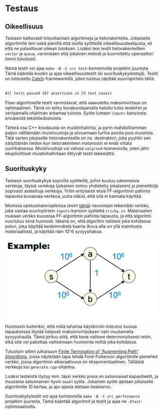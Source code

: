 # Testaus

## Oikeellisuus

Testasin kattavasti toteuttamiani algoritmeja ja tietorakenteita. Jokaiselle algoritmille tein sekä pienillä että isoilla syötteillä oikeellisuustestausta, eli että ne palauttavat oikean tuloksen. Lisäksi tein testit tietorakenteilleni `vector` ja `queue`, varmistaen että jokainen metodi ja kuormitettu operaattori toimii toivotusti.

Nämä testit voi ajaa `make -B -C src test`-komennolla projektin juuresta. Tämä kääntää koodin ja ajaa oikeellisuustestit (ei suorituskykytestejä). Testit on toteutettu [Catch](https://github.com/philsquared/Catch)-frameworkillä, joten tulotus näyttää suurinpiirtein tältä:

```bash

All tests passed (87 assertions in 23 test cases)

```
Flow-algoritmeille testit varmistavat, että saavutettu maksimivirtaus on optimaalinen. Tämä on tehty kovakoodaamalla haluttu tulos testeihin ja vertaamalla ohjelman antamaa tulosta. Syöte luetaan `inputs`-kansiosta erinäisistä tekstitiedostoista.

Tärkeä osa C++ koodausta on muistinhallinta, ja pyrin mahdollisimman paljon välttämään muistivuotoja ja siivoamaan turhia asioita pois muistista. Tätä varten jokaiselle tietorakenteelle on ns. destruktori, joka pyyhkii sen säilyttämän tiedon kun tietorakenteen instanssiin ei enää viitata suorituksessa. Muistivuotoja voi valvoa `valgrind`-komennolla, joten jätin eksplisiittiset muistinhallintaan liittyvät testit tekemättä.

## Suorituskyky

Testasin suorituskykyä sopivilla syötteillä, joihin kuuluu satunnaisia verkkoja, täysiä verkkoja (jokainen solmu yhdistetty jokaiseen) ja pienehköjä sopivasti aseteltuja verkkoja. Yritin erityisesti etsiä FF-algoritmin pahinta tapausta kuvaavaa verkkoa, josta näkisi, että sitä ei kannata käyttää.

Monissa opetusmateriaaleissa (esim [tämä](http://cseweb.ucsd.edu/classes/sp11/cse202-a/lecture8-final.pdf)) neuvotaan tekemään verkko, joka vastaa suurinpiirtein `inputs`-kansion syötettä `tricky.in`. Materiaalien mukaan verkko kuvastaa FF-algoritmin pahinta tapausta, ja että algoritmi suoriutuu siinä huonosti. Ideana on, että algoritmi valitsee joka kohdassa polun, joka käyttää keskimmäistä kaarta (kuva alla on yllä mainitusta materiaalista), ja käyttää näin 10^6 syvyyshakua.

![Image of Yaktocat](badexample.png)

Huomasin kuitenkin, että mikä tahansa käytännön toteutus tuossa tapauksessa löytää helposti maksimivirtauksen vain muutamalla syvyyshaulla. Tämä johtuu siitä, että kone valitsee deterministisesti reitin, eikä sitä voi pakottaa valitsemaan huonointa reittiä joka kohdassa.

Tutustuin sitten julkaisuun [Finite Termination of “Augmenting Path” Algorithms](https://people.cs.clemson.edu/~bcdean/iterm.pdf), jossa näytetään tapa tehdä Ford-Fulkerson algoritmille pienehkö verkko, jossa algoritmin aikavaativuus on eksponentiaalinen. Tälläisiä verkkoja luo `generate.cpp`-ohjelma.

Lisäksi testeistä löytyy mm. täysi verkko jossa on satunnaiset kapasiteetit, ja muutama satunnainen hyvin suuri syöte. Jokainen syöte ajetaan jokaiselle algoritmille 10 kertaa, ja ajo-ajasta otetaan keskiarvo.

Suorituskykytestit voi ajaa komennolla `make -B -C src performance` projektin juuresta. Tämä kääntää algoritmit ja testit ja ajaa ne `-Ofast`-optimisaatioilla.
